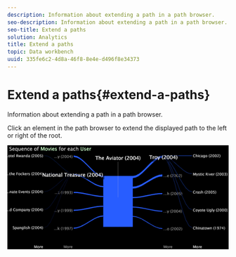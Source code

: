 ```yaml
---
description: Information about extending a path in a path browser.
seo-description: Information about extending a path in a path browser.
seo-title: Extend a paths
solution: Analytics
title: Extend a paths
topic: Data workbench
uuid: 335fe6c2-4d8a-46f8-8e4e-d496f8e34373
---
```


# Extend a paths{#extend-a-paths}

Information about extending a path in a path browser.

Click an element in the path browser to extend the displayed path to the left or right of the root.

![](assets/vis_PathBrowser_ExplorePaths.png)

